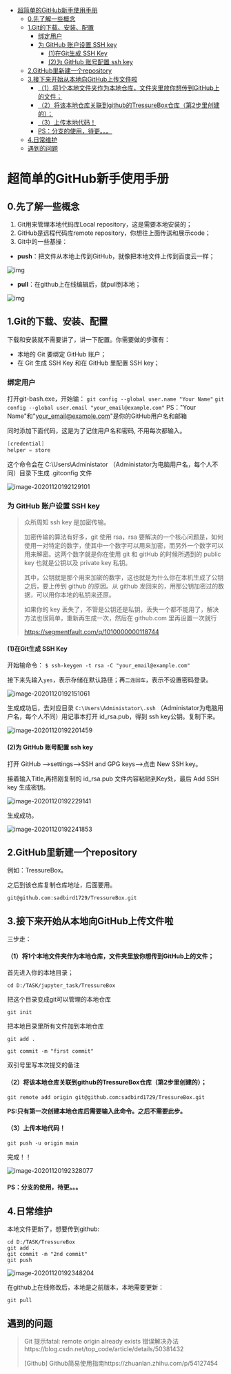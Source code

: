 - [ 超简单的GitHub新手使用手册](#head1)
	- [ 0.先了解一些概念](#head2)
	- [ 1.Git的下载、安装、配置](#head3)
		- [ 绑定用户](#head4)
		- [为 GitHub 账户设置 SSH key](#head5)
			- [(1)在Git生成 SSH Key](#head6)
			- [(2)为 GitHub 账号配置 ssh key](#head7)
	- [ 2.GitHub里新建一个repository](#head8)
	- [ 3.接下来开始从本地向GitHub上传文件啦](#head9)
		- [ （1）将1个本地文件夹作为本地仓库，文件夹里放你想传到GitHub上的文件；](#head10)
		- [ （2）将该本地仓库关联到github的TressureBox仓库（第2步里创建的）；](#head11)
		- [ （3）上传本地代码！](#head12)
		- [ PS：分支的使用，待更。。。](#head13)
	- [ 4.日常维护](#head14)
	- [ 遇到的问题](#head15)
# <span id="head1"> 超简单的GitHub新手使用手册</span>



## <span id="head2"> 0.先了解一些概念</span>

1. Git用来管理本地代码库Local repository，这是需要本地安装的；
2. GitHub是远程代码库remote repository，你想往上面传送和展示code；
3. Git中的一些基操：

- **push**：把文件从本地上传到GitHub，就像把本地文件上传到百度云一样；

![img](https://pic4.zhimg.com/v2-96ec1cead3a779e70972d66f671f658b_b.webp)

- **pull**：在github上在线编辑后，就pull到本地；

![img](https://pic3.zhimg.com/v2-9ea03ba3eaa5e981c65627b2dd5c590e_b.webp)

## <span id="head3"> 1.Git的下载、安装、配置</span>

下载和安装就不需要讲了，讲一下配置。你需要做的步骤有：

- 本地的 Git 要绑定 GitHub 账户；
- 在 Git 生成 SSH Key 和在 GitHub 里配置 SSH key；

### <span id="head4"> 绑定用户</span>

打开git-bash.exe，开始输：
`git config --global user.name "Your Name"`
`git config --global user.email "your_email@example.com"`
PS："Your Name"和"your_email@example.com"是你的GitHub用户名和邮箱

同时添加下面代码，这是为了记住用户名和密码, 不用每次都输入。

```csharp
[credential]
helper = store
```

这个命令会在 C:\Users\Administator （Administator为电脑用户名，每个人不同）目录下生成 .gitconfig 文件

![image-20201120192129101](.pic/超简单的GitHub新手使用手册/image-20201120192129101.png)



### <span id="head5">为 GitHub 账户设置 SSH key</span>

> 众所周知 ssh key 是加密传输。
>
> 加密传输的算法有好多，git 使用 rsa，rsa 要解决的一个核心问题是，如何使用一对特定的数字，使其中一个数字可以用来加密，而另外一个数字可以用来解密。这两个数字就是你在使用 git 和 gitHub 的时候所遇到的 public key 也就是公钥以及 private key 私钥。
>
> 其中，公钥就是那个用来加密的数字，这也就是为什么你在本机生成了公钥之后，要上传到 github 的原因。从 github 发回来的，用那公钥加密过的数据，可以用你本地的私钥来还原。
>
> 如果你的 key 丢失了，不管是公钥还是私钥，丢失一个都不能用了，解决方法也很简单，重新再生成一次，然后在 github.com 里再设置一次就行
>
> https://segmentfault.com/q/1010000000118744

#### <span id="head6">(1)在Git生成 SSH Key</span>

开始输命令：
`$ ssh-keygen -t rsa -C "your_email@example.com"` 

接下来先输入`yes`，表示存储在默认路径；再`二连回车`，表示不设置密码登录。

![image-20201120192151061](.pic/超简单的GitHub新手使用手册/image-20201120192151061.png)


生成成功后，去对应目录 `C:\Users\Administator\.ssh` （Administator为电脑用户名，每个人不同）用记事本打开 id_rsa.pub，得到 ssh key公钥。复制下来。

![image-20201120192201459](.pic/超简单的GitHub新手使用手册/image-20201120192201459.png)



#### <span id="head7">(2)为 GitHub 账号配置 ssh key</span>

打开 GitHub -->settings-->SSH and GPG keys-->点击 New SSH key。

接着输入Title,再把刚复制的 id_rsa.pub 文件内容粘贴到Key处，最后 Add SSH key 生成密钥。

![image-20201120192229141](.pic/超简单的GitHub新手使用手册/image-20201120192229141.png)

生成成功。

![image-20201120192241853](.pic/超简单的GitHub新手使用手册/image-20201120192241853.png)

## <span id="head8"> 2.GitHub里新建一个repository</span>

例如：TressureBox。

之后到该仓库复制仓库地址，后面要用。

```
git@github.com:sadbird1729/TressureBox.git
```



## <span id="head9"> 3.接下来开始从本地向GitHub上传文件啦</span>

三步走：

#### <span id="head10"> （1）将1个本地文件夹作为本地仓库，文件夹里放你想传到GitHub上的文件；</span>

首先进入你的本地目录；

`cd D:/TASK/jupyter_task/TressureBox`

把这个目录变成git可以管理的本地仓库

`git init`

把本地目录里所有文件加到本地仓库

`git add .`

`git commit -m "first commit"` 

双引号里写本次提交的备注

#### <span id="head11"> （2）将该本地仓库关联到github的TressureBox仓库（第2步里创建的）；</span>

`git remote add origin git@github.com:sadbird1729/TressureBox.git`

**PS:只有第一次创建本地仓库后需要输入此命令。之后不需要此步。**

#### <span id="head12"> （3）上传本地代码！</span>

`git push -u origin main`

完成！！

![image-20201120192328077](.pic/超简单的GitHub新手使用手册/image-20201120192328077.png)



#### <span id="head13"> PS：分支的使用，待更。。。</span>

## <span id="head14"> 4.日常维护</span>

本地文件更新了，想要传到github:

```
cd D:/TASK/TressureBox
git add . 
git commit -m "2nd commit"
git push
```

![image-20201120192348204](.pic/超简单的GitHub新手使用手册/image-20201120192348204.png)

在github上在线修改后，本地是之前版本，本地需要更新：

`git pull`



## <span id="head15"> 遇到的问题</span>

> Git 提示fatal: remote origin already exists 错误解决办法https://blog.csdn.net/top_code/article/details/50381432
>
> [Github] Github简易使用指南https://zhuanlan.zhihu.com/p/54127454




